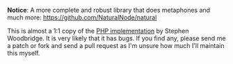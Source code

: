 **Notice**: A more complete and robust library that does metaphones and much more: https://github.com/NaturalNode/natural

This is almost a 1:1 copy of the [PHP implementation](http://swoodbridge.com/DoubleMetaPhone) by Stephen Woodbridge.
It is very likely that it has bugs. If you find any, please send me a patch or fork and send a pull request as I'm unsure how much I'll maintain this myself.

